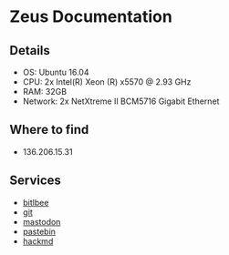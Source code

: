 # Zeus Documentation

## Details

* OS: Ubuntu 16.04
* CPU: 2x Intel(R) Xeon (R) x5570 @ 2.93 GHz
* RAM: 32GB
* Network: 2x NetXtreme II BCM5716 Gigabit Ethernet

## Where to find

* 136.206.15.31

## Services

* [bitlbee](/services/bitlbee)
* [git](/services/git)
* [mastodon](/services/mastodon)
* [pastebin](/services/paste)
* [hackmd](/services/hackmd)